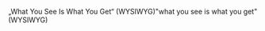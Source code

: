 <span data-ttu-id="054f4-101">„What You See Is What You Get“ (WYSIWYG)</span><span class="sxs-lookup"><span data-stu-id="054f4-101">"what you see is what you get" (WYSIWYG)</span></span>